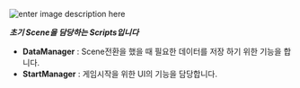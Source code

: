 ![enter image description here](https://media.discordapp.net/attachments/916248167941566534/1243004929929642114/image.png?ex=664fe60d&is=664e948d&hm=1727f632eab0af44eb1e3b3885670371c3d67038a93c32eaf4dc1a0835d734f9&=&format=webp&quality=lossless)

***초기 Scene을 담당하는 Scripts입니다***

- **DataManager** : Scene전환을 했을 때 필요한 데이터를 저장 하기 위한 기능을 합니다.
-  **StartManager** : 게임시작을 위한 UI의 기능을 담당합니다.
